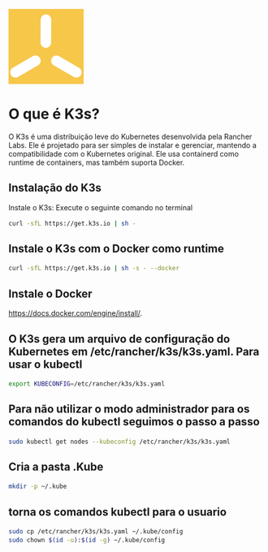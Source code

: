 ![alt text](image.png)
# O que é K3s?
O K3s é uma distribuição leve do Kubernetes desenvolvida pela Rancher Labs. Ele é projetado para ser simples de instalar e gerenciar, mantendo a compatibilidade com o Kubernetes original. Ele usa containerd como runtime de containers, mas também suporta Docker.

## Instalação do K3s
Instale o K3s:
Execute o seguinte comando no terminal
```bash
curl -sfL https://get.k3s.io | sh -
```

## Instale o K3s com o Docker como runtime
```bash
curl -sfL https://get.k3s.io | sh -s - --docker
```
## Instale o Docker
https://docs.docker.com/engine/install/.

## O K3s gera um arquivo de configuração do Kubernetes em /etc/rancher/k3s/k3s.yaml. Para usar o kubectl
```bash
export KUBECONFIG=/etc/rancher/k3s/k3s.yaml
```

## Para não utilizar o modo administrador para os comandos do kubectl seguimos o passo a passo
```bash
sudo kubectl get nodes --kubeconfig /etc/rancher/k3s/k3s.yaml
```
## Cria a pasta .Kube
```bash
mkdir -p ~/.kube
```
## torna os comandos kubectl para o usuario
```bash
sudo cp /etc/rancher/k3s/k3s.yaml ~/.kube/config
sudo chown $(id -u):$(id -g) ~/.kube/config
```



